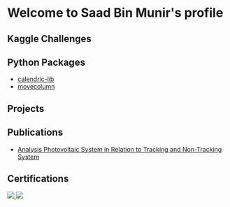 # Welcome to Saad Bin Munir's profile

## Kaggle Challenges

## Python Packages
* [calendric-lib](https://pypi.org/project/calendric-lib/)
* [movecolumn](https://pypi.org/project/movecolumn/)

## Projects

## Publications
* [Analysis Photovoltaic System in Relation to Tracking and Non-Tracking System](https://www.researchgate.net/publication/349319190_Analysis_Photovoltaic_System_in_Relation_to_Tracking_and_Non-Tracking_System)

## Certifications
<a href="https://www.credly.com/badges/c92b0779-3d61-4140-8cd5-27f948bdfc9c/public_url">
<img src="https://user-images.githubusercontent.com/96207544/219008115-460eb7e5-167d-4ca4-8c38-dbea80ae8f54.png"/>
</a>

<a href="https://www.credly.com/badges/c92b0779-3d61-4140-8cd5-27f948bdfc9c/public_url">
<img src="https://user-images.githubusercontent.com/96207544/219008797-0636b417-f118-4039-8465-0ddc8f43cf65.png"/>
</a>


